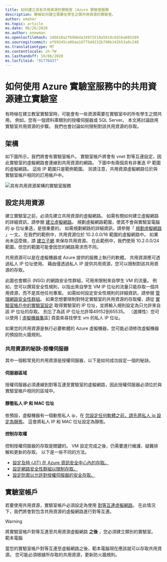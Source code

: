```yaml
---
title: 如何建立具有共用資源的實驗室 |Azure 實驗室服務
description: 瞭解如何建立需要在學生之間共用資源的實驗室。
author: emaher
ms.topic: article
ms.date: 06/26/2020
ms.author: enewman
ms.openlocfilehash: 2d6610a2f69b6da34972510a5619c6d16a605289
ms.sourcegitcommit: ef69245ca06aa16775d4232b790b142b53a0c248
ms.translationtype: MT
ms.contentlocale: zh-TW
ms.lasthandoff: 10/06/2020
ms.locfileid: "91776437"
---
```

# <a name="how-to-create-a-lab-with-a-shared-resource-in-azure-lab-services"></a>如何使用 Azure 實驗室服務中的共用資源建立實驗室

有時候在建立教室實驗室時，可能會有一些資源需要在實驗室中的所有學生之間共用。  例如，您有一個資料庫類別的授權伺服器或 SQL Server。  本文將討論啟用實驗室共用資源的步驟。  我們也會討論如何限制對該共用資源的存取。

## <a name="architecture"></a>架構

如下圖所示，我們將會有實驗室帳戶。  實驗室帳戶將會有 vnet 對等互連設定，因此實驗室的虛擬網路會連線到共用資源的網路。  下圖中有兩個具有非重迭 IP 範圍的虛擬網路。  這些 IP 範圍只是範例範圍。  另請注意，共用資源虛擬網路位於與實驗室帳戶相同的訂用帳戶中。

![具有共用資源架構的實驗室服務](./media/how-to-create-a-lab-with-shared-resource/shared-resource-architecture.png)

## <a name="setup-shared-resource"></a>設定共用資源

建立實驗室之前，必須先建立共用資源的虛擬網路。  如需有關如何建立虛擬網路的詳細資訊，請參閱 [建立虛擬網路](../virtual-network/quick-create-portal.md)。  規劃虛擬網路範圍，使其不會與實驗室電腦的 ip 位址重迭，是很重要的。  如需規劃網路的詳細資訊，請參閱「 [規劃虛擬網路](../virtual-network/virtual-network-vnet-plan-design-arm.md) 」一文。 在我們的範例中，共用資源位於 10.2.0.0/16 範圍的虛擬網路中。  如果尚未這麼做，請 [建立子網](../virtual-network/virtual-network-manage-subnet.md#add-a-subnet) 來保存共用資源。  在此範例中，我們使用 10.2.0.0/24 範圍，但您的範圍可能會因您的網路需求而不同。

共用資源可以是在虛擬機器或 Azure 提供的服務上執行的軟體。 共用資源應可透過私人 IP 位址使用。  藉由僅透過私人 IP 提供共用資源，您可以限制對該共用資源的存取。

此圖也會顯示 (NSG) 的網路安全性群組，可用來限制來自學生 VM 的流量。  例如，您可以撰寫安全性規則，以指出來自學生 VM IP 位址的流量只能存取一個共用資源，而不是其他任何專案。  如需如何設定安全性規則的詳細資訊，請參閱 [管理網路安全性群組](../virtual-network/manage-network-security-group.md#work-with-security-rules)。 如果您想要限制對特定實驗室的共用資源的存取權，請從 [實驗室帳戶中的實驗室設定](manage-labs.md#view-labs-in-a-lab-account) 取得實驗室的 IP 位址，並將輸入規則設定為只允許來自該 IP 位址的存取。  別忘了為該 IP 位址允許埠49152到65535。  （選擇性）您可以使用 [ [虛擬機器集](how-to-set-virtual-machine-passwords.md)區] 頁面來尋找學生 vm 的私人 IP 位址。

如果您的共用資源是執行必要軟體的 Azure 虛擬機器，您可能必須修改虛擬機器的預設防火牆規則。

### <a name="tips-for-shared-resources---license-server"></a>共用資源的秘訣-授權伺服器
其中一個較常見的共用資源是授權伺服器，以下是如何成功設定一個的秘訣。
#### <a name="server-region"></a>伺服器區域
授權伺服器必須連線到對等互連至實驗室的虛擬網路，因此授權伺服器必須位於與實驗室帳戶相同的區域中。

#### <a name="static-private-ip-and-mac-address"></a>靜態私人 IP 和 MAC 位址
依預設，虛擬機器有一個動態私人 ip，在 [您設定任何軟體之前，請先將私人 ip 設定為靜態](https://docs.microsoft.com/azure/virtual-network/virtual-networks-static-private-ip-arm-pportal)。 這會將私人 IP 和 MAC 位址設定為靜態。  

#### <a name="control-access"></a>控制存取權
控制授權伺服器的存取是關鍵的。  VM 設定完成之後，仍需要進行維護、疑難排解和更新的存取。  以下是一些不同的方法。
- [設定及時 (JIT) 在 Azure 資訊安全中心內的存取。](https://docs.microsoft.com/azure/security-center/security-center-just-in-time?tabs=jit-config-asc%2Cjit-request-asc)
- [設定網路安全性群組以限制存取。](https://docs.microsoft.com/azure/virtual-network/network-security-groups-overview)
- [設定防禦以允許對授權伺服器的安全存取。](https://azure.microsoft.com/services/azure-bastion/)

## <a name="lab-account"></a>實驗室帳戶

若要使用共用資源，實驗室帳戶必須設定為使用 [對等互連虛擬網路](how-to-connect-peer-virtual-network.md)。  在此情況下，我們將會對包含共用資源的虛擬網路進行對等互連。

>[!WARNING]
>將實驗室帳戶對等互連至共用資源虛擬網路 **之後** ，您必須建立類別的實驗室。  
範本電腦

當您的實驗室帳戶對等互連至虛擬網路之後，範本電腦現在應該就可以存取共用資源。  您可能必須根據所存取的共用資源，更新防火牆規則。
